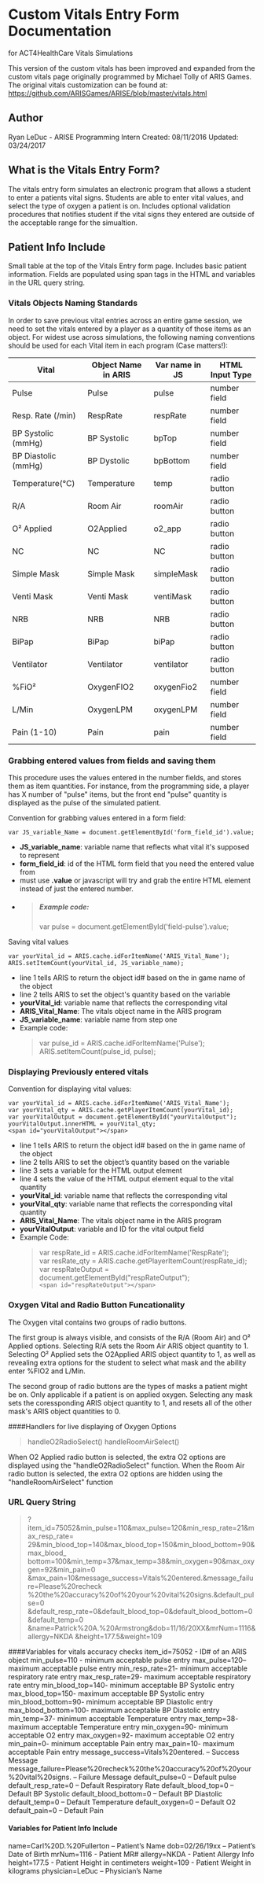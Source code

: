 # Custom Vitals Entry Form Documentation 
for ACT4HealthCare Vitals Simulations

This version of the custom vitals has been improved and expanded from the custom vitals page originally programmed by Michael Tolly of ARIS Games. The original vitals customization can be found at:  https://github.com/ARISGames/ARISE/blob/master/vitals.html

## Author
Ryan LeDuc - ARISE Programming Intern
Created: 08/11/2016
Updated: 03/24/2017

## What is the Vitals Entry Form?
The vitals entry form simulates an electronic program that allows a student to enter a patients vital signs. Students are able to enter vital values, and select the type of oxygen a patient is on. Includes optional validation procedures that notifies student if the vital signs they entered are outside of the acceptable range for the simualtion.

## Patient Info Include
Small table at the top of the Vitals Entry form page. Includes basic patient information. Fields are populated using span tags in the HTML and variables in the URL query string.

### Vitals Objects Naming Standards
In order to save previous vital entries across an entire game session, we need to set the vitals entered by a player as a quantity of those items as an object. For widest use across simulations, the following naming conventions should be used for each Vital item in each program (Case matters!):

| Vital             |Object Name in ARIS|Var name in JS| HTML Input Type|
|-------------------|-------------------|--------------|----------------|
|Pulse              |Pulse              |pulse         |number field    |
|Resp. Rate (/min)  |RespRate           |respRate      |number field    |
|BP Systolic (mmHg) |BP Systolic        |bpTop         |number field    |
|BP Diastolic (mmHg)|BP Dystolic        |bpBottom      |number field    |
|Temperature(°C)    |Temperature        |temp          |radio button    |
|R/A                |Room Air           |roomAir       |radio button    |
|O² Applied         |O2Applied          |o2_app        |radio button    |
|NC                 |NC                 |NC            |radio button    |
|Simple Mask        |Simple Mask        |simpleMask    |radio button    |
|Venti Mask         |Venti Mask         |ventiMask     |radio button    |
|NRB                |NRB                |NRB           |radio button    |
|BiPap              |BiPap              |biPap         |radio button    |
|Ventilator         |Ventilator         |ventilator    |radio button    |
|%FiO²              |OxygenFIO2         |oxygenFio2    |number field    |
|L/Min              |OxygenLPM          |oxygenLPM     |number field    |
|Pain (1-10)        |Pain               |pain          |number field    |



### Grabbing entered values from fields and saving them
This procedure uses the values entered in the number fields, and stores them as item quantities. For instance, from the programming side, a player has X number of "pulse" items, but the front end "pulse" quantity is displayed as the pulse of the simulated patient.

Convention for grabbing values entered in a form field:

    var JS_variable_Name = document.getElementById('form_field_id').value;

- **JS_variable_name**: variable name that reflects what vital it's supposed to represent
- **form_field_id**: id of the HTML form field that you need the entered value from
- must use **.value** or javascript will try and grab the entire HTML element instead of just the entered number.
- >##### Example code:
    > var pulse = document.getElementById('field-pulse').value;

Saving vital values

    var yourVital_id = ARIS.cache.idForItemName('ARIS_Vital_Name');  
    ARIS.setItemCount(yourVital_id, JS_variable_name);

- line 1 tells ARIS to return the object id# based on the in game name of the object
- line 2 tells ARIS to set the object's quantity based on the variable
- **yourVital_id**: variable name that reflects the corresponding vital
- **ARIS_Vital_Name**: The vitals object name in the ARIS program
- **JS_variable_name**: variable name from step one
-   Example code: 
    > var pulse_id = ARIS.cache.idForItemName('Pulse');  
    > ARIS.setItemCount(pulse_id, pulse);
                
### Displaying Previously entered vitals

Convention for displaying vital values:

    var yourVital_id = ARIS.cache.idForItemName('ARIS_Vital_Name');  
    var yourVital_qty = ARIS.cache.getPlayerItemCount(yourVital_id);   
    var yourVitalOutput = document.getElementById("yourVitalOutput");  
    yourVitalOutput.innerHTML = yourVital_qty;  
    <span id="yourVitalOutput"></span>
- line 1 tells ARIS to return the object id# based on the in game name of the object
- line 2 tells ARIS to set the object’s quantity based on the variable
- line 3 sets a variable for the HTML output element
- line 4 sets the value of the HTML output element equal to the vital quantity
- **yourVital_id**: variable name that reflects the corresponding vital
- **yourVital_qty**: variable name that reflects the corresponding vital quantity
- **ARIS_Vital_Name**: The vitals object name in the ARIS program
- **yourVitalOutput**: variable and ID for the vital output field
- Example Code:
    > var respRate_id = ARIS.cache.idForItemName('RespRate');  
    > var resRate_qty = ARIS.cache.getPlayerItemCount(respRate_id);   
    > var respRateOutput = document.getElementById("respRateOutput");  
    > `<span id="respRateOutput"></span>  `

### Oxygen Vital and Radio Button Funcationality
The Oxygen vital contains two groups of radio buttons. 

The first group is always visible, and consists of the R/A (Room Air) and O² Applied options. Selecting R/A sets the Room Air ARIS object quantity to 1. Selecting O² Applied sets the O2Applied ARIS object quantity to 1, as well as revealing extra options for the student to select what mask and the ability enter %FIO2 and L/Min.

The second group of radio buttons are the types of masks a patient might be on. Only applicable if a patient is on applied oxygen. Selecting any mask sets the coressponding ARIS object quantity to 1, and resets all of the other mask's ARIS object quantities to 0.

####Handlers for live displaying of Oxygen Options
>handleO2RadioSelect()
>handleRoomAirSelect()

When O2 Applied radio button is selected, the extra O2 options are displayed using the "handleO2RadioSelect" function. When the Room Air radio button is selected, the extra O2 options are hidden using the "handleRoomAirSelect" function

### URL Query String

>?item_id=75052&min_pulse=110&max_pulse=120&min_resp_rate=21&max_resp_rate=
>29&min_blood_top=140&max_blood_top=150&min_blood_bottom=90&max_blood_
>bottom=100&min_temp=37&max_temp=38&min_oxygen=90&max_oxygen=92&min_pain=0
>&max_pain=10&message_success=Vitals%20entered.&message_failure=Please%20recheck
>%20the%20accuracy%20of%20your%20vital%20signs.&default_pulse=0
>&default_resp_rate=0&default_blood_top=0&default_blood_bottom=0&default_temp=0
>&name=Patrick%20A.%20Armstrong&dob=11/16/20XX&mrNum=1116&allergy=NKDA
>&height=177.5&weight=109

####Variables for vitals accuracy checks
item_id=75052 - ID# of an ARIS object
min_pulse=110 - minimum acceptable pulse entry
max_pulse=120– maximum acceptable pulse entry
min_resp_rate=21- minimum acceptable respiratory rate entry
max_resp_rate=29- maximum acceptable respiratory rate entry
min_blood_top=140- minimum acceptable BP Systolic entry
max_blood_top=150- maximum acceptable BP Systolic entry
min_blood_bottom=90- minimum acceptable BP Diastolic entry
max_blood_bottom=100- maximum acceptable BP Diastolic entry
min_temp=37- minimum acceptable Temperature entry
max_temp=38- maximum acceptable Temperature entry
min_oxygen=90- minimum acceptable O2 entry
max_oxygen=92- maximum acceptable O2 entry
min_pain=0- minimum acceptable Pain entry
max_pain=10- maximum acceptable Pain entry
message_success=Vitals%20entered. – Success Message
message_failure=Please%20recheck%20the%20accuracy%20of%20your%20vital%20signs. – Failure Message
default_pulse=0 – Default pulse
default_resp_rate=0 – Default Respiratory Rate
default_blood_top=0 – Default BP Systolic
default_blood_bottom=0 – Default BP Diastolic
default_temp=0 – Default Temperature
default_oxygen=0 – Default O2
default_pain=0 – Default Pain
#### Variables for Patient Info Include
name=Carl%20D.%20Fullerton – Patient’s Name
dob=02/26/19xx – Patient’s Date of Birth
mrNum=1116 - Patient MR#
allergy=NKDA - Patient Allergy Info
height=177.5 - Patient Height in centimeters
weight=109 - Patient Weight in kilograms
physician=LeDuc – Physician’s Name